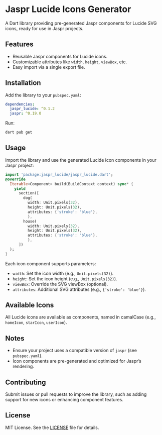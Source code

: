# Jaspr Lucide Icons Generator

A Dart library providing pre-generated Jaspr components for Lucide SVG icons, ready for use in Jaspr projects.

## Features

- Reusable Jaspr components for Lucide icons.
- Customizable attributes like `width`, `height`, `viewBox`, etc.
- Easy import via a single export file.

## Installation

Add the library to your `pubspec.yaml`:

```yaml
dependencies:
  jaspr_lucide: ^0.1.2
  jaspr: ^0.19.0
```

Run:

```bash
dart pub get
```

## Usage

Import the library and use the generated Lucide icon components in your Jaspr project:

```dart
import 'package:jaspr_lucide/jaspr_lucide.dart';
@override
  Iterable<Component> build(BuildContext context) sync* {
    yield
      section([
        dog(
          width: Unit.pixels(32),
          height: Unit.pixels(32),
          attributes: {'stroke': 'blue'},
          ),
        house(
          width: Unit.pixels(32),
          height: Unit.pixels(32),
          attributes: {'stroke': 'blue'},
          ),
      ])
  );
}
```

Each icon component supports parameters:
- `width`: Set the icon width (e.g., `Unit.pixels(32)`).
- `height`: Set the icon height (e.g., `Unit.pixels(32)`).
- `viewBox`: Override the SVG viewBox (optional).
- `attributes`: Additional SVG attributes (e.g., `{'stroke': 'blue'}`).

## Available Icons

All Lucide icons are available as components, named in camalCase (e.g., `homeIcon`, `starIcon`, `userIcon`).

## Notes

- Ensure your project uses a compatible version of `jaspr` (see `pubspec.yaml`).
- Icon components are pre-generated and optimized for Jaspr’s rendering.

## Contributing

Submit issues or pull requests to improve the library, such as adding support for new icons or enhancing component features.

## License

MIT License. See the [LICENSE](LICENSE) file for details.
